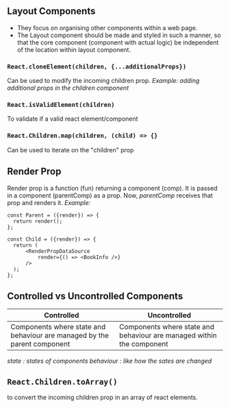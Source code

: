 ## Layout Components

 - They focus on organising other components within a web page.
 - The Layout component should be made and styled in such a manner, so that the core component (component with actual logic) be independent of the location within layout component.

### `React.cloneElement(children, {...additionalProps})`
Can be used to modify the incoming children prop. 
*Example: adding additional props in the children component*
### `React.isValidElement(children)`
To validate if a valid react element/component
### `React.Children.map(children, (child) => {}`
Can be used to iterate on the "children" prop

## Render Prop
Render prop is a function (fun) returning a component (comp). It is passed in a component (parentComp) as a prop. 
Now,  *parentComp* receives that prop and renders it. 
*Example:*

    const Parent = ({render}) => {  
      return render();
    };

    const Child = ({render}) => {  
      return (
          <RenderPropDataSource
	          render={() => <BookInfo />}
          />
      );
    };
## Controlled vs Uncontrolled Components
| Controlled | Uncontrolled |
|--|--|
| Components where state and behaviour are managed by the parent component | Components where state and behaviour are managed within the component |
*state : states of components
behaviour : like how the sates are changed* 

## `React.Children.toArray()`
to convert the incoming children prop in an array of react elements.